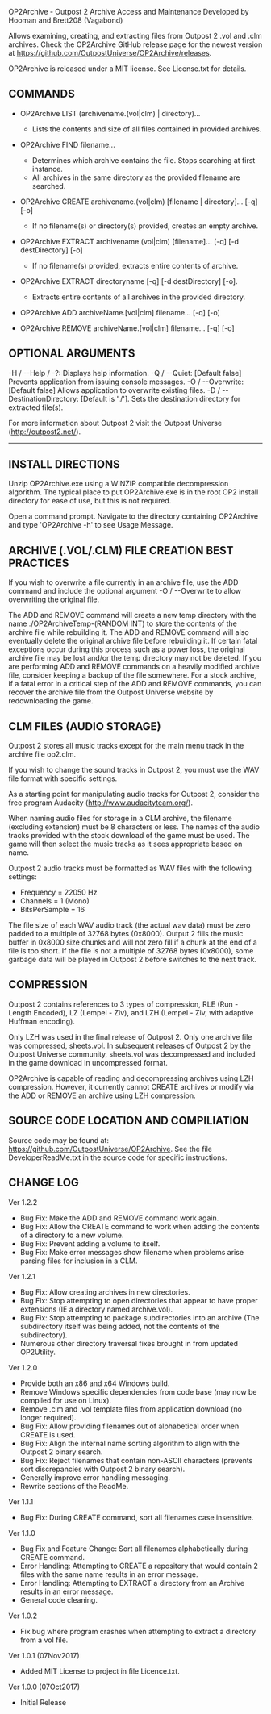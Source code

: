 OP2Archive - Outpost 2 Archive Access and Maintenance
Developed by Hooman and Brett208 (Vagabond)

Allows examining, creating, and extracting files from Outpost 2 .vol and .clm archives. Check the OP2Archive GitHub release page for the newest version at https://github.com/OutpostUniverse/OP2Archive/releases.

OP2Archive is released under a MIT license. See License.txt for details.

## COMMANDS
  * OP2Archive LIST (archivename.(vol|clm) | directory)...
    * Lists the contents and size of all files contained in provided archives.

  * OP2Archive FIND filename...
    * Determines which archive contains the file. Stops searching at first instance.
    * All archives in the same directory as the provided filename are searched.

  * OP2Archive CREATE archivename.(vol|clm) [filename | directory]... [-q] [-o]
    * If no filename(s) or directory(s) provided, creates an empty archive.

  * OP2Archive EXTRACT archivename.(vol|clm) [filename]... [-q] [-d destDirectory] [-o]
    * If no filename(s) provided, extracts entire contents of archive.

  * OP2Archive EXTRACT directoryname [-q] [-d destDirectory] [-o].
    * Extracts entire contents of all archives in the provided directory.

  * OP2Archive ADD archiveName.[vol|clm] filename... [-q] [-o]

  * OP2Archive REMOVE archiveName.[vol|clm] filename... [-q] [-o]

## OPTIONAL ARGUMENTS
  -H / --Help / -?: Displays help information.
  -Q / --Quiet: [Default false] Prevents application from issuing console messages.
  -O / --Overwrite: [Default false] Allows application to overwrite existing files.
  -D / --DestinationDirectory: [Default is './']. Sets the destination directory for extracted file(s).

For more information about Outpost 2 visit the Outpost Universe (http://outpost2.net/).


----


## INSTALL DIRECTIONS

Unzip OP2Archive.exe using a WINZIP compatible decompression algorithm. The typical place to put OP2Archive.exe is in the root OP2 install directory for ease of use, but this is not required.

Open a command prompt. Navigate to the directory containing OP2Archive and type 'OP2Archive -h' to see Usage Message.


## ARCHIVE (.VOL/.CLM) FILE CREATION BEST PRACTICES

If you wish to overwrite a file currently in an archive file, use the ADD command and include the optional argument -O / --Overwrite to allow overwriting the original file.

The ADD and REMOVE command will create a new temp directory with the name ./OP2ArchiveTemp-(RANDOM INT) to store the contents of the archive file while rebuilding it. The ADD and REMOVE command will also eventually delete the original archive file before rebuilding it. If certain fatal exceptions occur during this process such as a power loss, the original archive file may be lost and/or the temp directory may not be deleted. If you are performing ADD and REMOVE commands on a heavily modified archive file, consider keeping a backup of the file somewhere. For a stock archive, if a fatal error in a critical step of the ADD and REMOVE commands, you can recover the archive file from the Outpost Universe website by redownloading the game.


## CLM FILES (AUDIO STORAGE)

Outpost 2 stores all music tracks except for the main menu track in the archive file op2.clm.

If you wish to change the sound tracks in Outpost 2, you must use the WAV file format with specific settings.

As a starting point for manipulating audio tracks for Outpost 2, consider the free program Audacity (http://www.audacityteam.org/). 

When naming audio files for storage in a CLM archive, the filename (excluding extension) must be 8 characters or less. The names of the audio tracks provided with the stock download of the game must be used. The game will then select the music tracks as it sees appropriate based on name.

Outpost 2 audio tracks must be formatted as WAV files with the following settings: 
 * Frequency = 22050 Hz
 * Channels = 1 (Mono)
 * BitsPerSample = 16

The file size of each WAV audio track (the actual wav data) must be zero padded to a multiple of 32768 bytes (0x8000). Output 2 fills the music buffer in 0x8000 size chunks and will not zero fill if a chunk at the end of a file is too short. If the file is not a multiple of 32768 bytes (0x8000), some garbage data will be played in Outpost 2 before switches to the next track.


## COMPRESSION

Outpost 2 contains references to 3 types of compression, RLE (Run - Length Encoded), LZ (Lempel - Ziv), and LZH (Lempel - Ziv, with adaptive Huffman encoding). 

Only LZH was used in the final release of Outpost 2. Only one archive file was compressed, sheets.vol. In subsequent releases of Outpost 2 by the Outpost Universe community, sheets.vol was decompressed and included in the game download in uncompressed format.

OP2Archive is capable of reading and decompressing archives using LZH compression. However, it currently cannot CREATE archives or modify via the ADD or REMOVE an archive using LZH compression.


## SOURCE CODE LOCATION AND COMPILIATION

Source code may be found at: https://github.com/OutpostUniverse/OP2Archive. See the file DeveloperReadMe.txt in the source code for specific instructions.


## CHANGE LOG

Ver 1.2.2
 * Bug Fix: Make the ADD and REMOVE command work again.
 * Bug Fix: Allow the CREATE command to work when adding the contents of a directory to a new volume.
 * Bug Fix: Prevent adding a volume to itself.
 * Bug Fix: Make error messages show filename when problems arise parsing files for inclusion in a CLM.

Ver 1.2.1
 * Bug Fix: Allow creating archives in new directories.
 * Bug Fix: Stop attempting to open directories that appear to have proper extensions (IE a directory named archive.vol).
 * Bug Fix: Stop attempting to package subdirectories into an archive (The subdirectory itself was being added, not the contents of the subdirectory).
 * Numerous other directory traversal fixes brought in from updated OP2Utility.

Ver 1.2.0
 * Provide both an x86 and x64 Windows build.
 * Remove Windows specific dependencies from code base (may now be compiled for use on Linux).
 * Remove .clm and .vol template files from application download (no longer required).
 * Bug Fix: Allow providing filenames out of alphabetical order when CREATE is used.
 * Bug Fix: Align the internal name sorting algorithm to align with the Outpost 2 binary search.
 * Bug Fix: Reject filenames that contain non-ASCII characters (prevents sort discrepancies with Outpost 2 binary search).
 * Generally improve error handling messaging.
 * Rewrite sections of the ReadMe.

Ver 1.1.1
 * Bug Fix: During CREATE command, sort all filenames case insensitive.

Ver 1.1.0
 * Bug Fix and Feature Change: Sort all filenames alphabetically during CREATE command.
 * Error Handling: Attempting to CREATE a repository that would contain 2 files with the same name results in an error message.
 * Error Handling: Attempting to EXTRACT a directory from an Archive results in an error message.
 * General code cleaning.

Ver 1.0.2
 * Fix bug where program crashes when attempting to extract a directory from a vol file.

Ver 1.0.1 (07Nov2017)
 * Added MIT License to project in file Licence.txt.

Ver 1.0.0 (07Oct2017)
 * Initial Release
